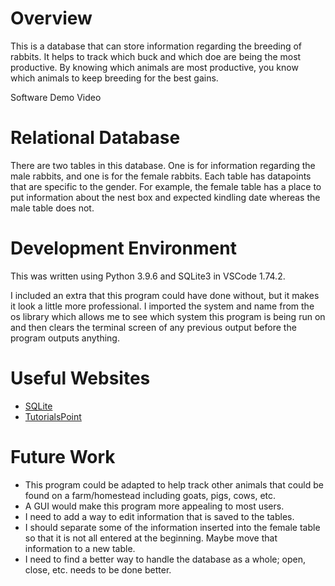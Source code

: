 # Overview

This is a database that can store information regarding the breeding of rabbits. It helps to track which buck and which doe are being the most productive. By knowing which animals are most productive, you know which animals to keep breeding for the best gains.

Software Demo Video

# Relational Database

There are two tables in this database. One is for information regarding the male rabbits, and one is for the female rabbits. Each table has datapoints that are specific to the gender. For example, the female table has a place to put information about the nest box and expected kindling date whereas the male table does not. 

# Development Environment

This was written using Python 3.9.6 and SQLite3 in VSCode 1.74.2. 

I included an extra that this program could have done without, but it makes it look a little more professional. I imported the system and name from the os library which allows me to see which system this program is being run on and then clears the terminal screen of any previous output before the program outputs anything.

# Useful Websites

- [SQLite](https://www.sqlitetutorial.net/)
- [TutorialsPoint](https://www.tutorialspoint.com/sqlite/sqlite_python.htm)

# Future Work

- This program could be adapted to help track other animals that could be found on a farm/homestead including goats, pigs, cows, etc.
- A GUI would make this program more appealing to most users.
- I need to add a way to edit information that is saved to the tables.
- I should separate some of the information inserted into the female table so that it is not all entered at the beginning. Maybe move that information to a new table.
- I need to find a better way to handle the database as a whole; open, close, etc. needs to be done better.
